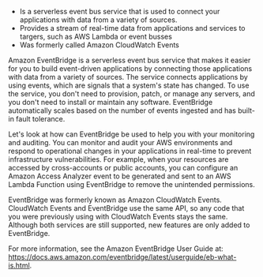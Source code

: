 - Is a serverless event bus service that is used to connect your applications with data from a variety of sources.
- Provides a stream of real-time data from applications and services to targers, such as AWS Lambda or event busses
- Was formerly called Amazon CloudWatch Events

Amazon EventBridge is a serverless event bus service that makes it easier for you to build event-driven applications by connecting those applications with data from a variety of sources. The service connects applications by using events, which are signals that a system's state has changed. To use the service, you don't need to provision, patch, or manage any servers, and you don't need to install or maintain any software. EventBridge automatically scales based on the number of events ingested and has built-in fault tolerance.

Let's look at how can EventBridge be used to help you with your monitoring and auditing. You can monitor and audit your AWS environments and respond to operational changes in your applications in real-time to prevent infrastructure vulnerabilities. For example, when your resources are accessed by cross-accounts or public accounts, you can configure an Amazon Access Analyzer event to be generated and sent to an AWS Lambda Function using EventBridge to remove the unintended permissions.

EventBridge was formerly known as Amazon CloudWatch Events. CloudWatch Events and EventBridge use the same API, so any code that you were previously using with CloudWatch Events stays the same. Although both services are still supported, new features are only added to EventBridge.

For more information, see the Amazon EventBridge User Guide at:
https://docs.aws.amazon.com/eventbridge/latest/userguide/eb-what-is.html.
